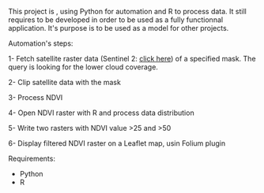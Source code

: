 This project is , using Python for automation and R to process data.
It still requires to be developed in order to be used as a fully functionnal application.
It's purpose is to be used as a model for other projects.

Automation's steps:

  1- Fetch satellite raster data (Sentinel 2: [click here](https://scihub.copernicus.eu/dhus)) of a specified mask. The query is looking for the lower cloud coverage.
  
  2- Clip satellite data with the mask
  
  3- Process NDVI
  
  4- Open NDVI raster with R and process data distribution
  
  5- Write two rasters with NDVI value >25 and >50
  
  6- Display filtered NDVI raster on a Leaflet map, usin Folium plugin
  
Requirements:
  - Python
  - R
